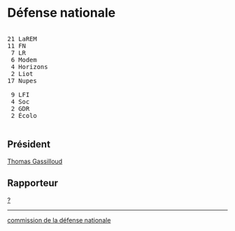 Défense nationale
=================


<pre class="composition">

21 LaREM
11 FN
 7 LR
 6 Modem
 4 Horizons
 2 Liot
17 Nupes

 9 LFI
 4 Soc
 2 GDR
 2 Écolo

</pre>


Président
---------

[Thomas Gassilloud][président]


Rapporteur
----------

[?][rapporteur]


<hr class="separator">

[commission de la défense nationale][officiel]



[président]: https://www.assemblee-nationale.fr/dyn/deputes/PA722358
[rapporteur]: #
[officiel]: https://www.assemblee-nationale.fr/dyn/16/organes/commissions-permanentes/defense/composition
